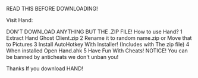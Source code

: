 READ THIS BEFORE DOWNLOADING!

Visit Hand:


DON'T DOWNLOAD ANYTHING BUT THE .ZIP FILE!
How to use Hand?
1 Extract Hand Ghost Client.zip
2 Rename it to random name.zip or Move that to Pictures
3 Install AutoHotkey With Installer! (Includes with The zip file)
4 When installed Open Hand.ahk
5 Have Fun With Cheats!
NOTICE! You can be banned by anticheats we don't unban you!

Thanks If you download HAND!

